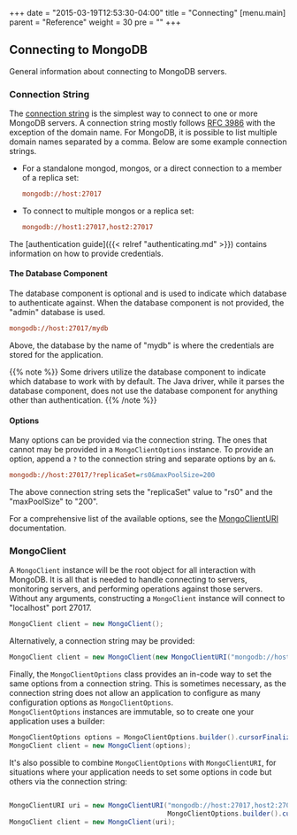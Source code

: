 +++
date = "2015-03-19T12:53:30-04:00"
title = "Connecting"
[menu.main]
  parent = "Reference"
  weight = 30
  pre = "<i class='fa'></i>"
+++

## Connecting to MongoDB

General information about connecting to MongoDB servers.

### Connection String

The [connection string](http://docs.mongodb.org/manual/reference/connection-string/) is the simplest way to connect to one or more
MongoDB servers. A connection string mostly follows [RFC 3986](http://tools.ietf.org/html/rfc3986) with the exception of the domain name.
 For MongoDB, it is possible to list multiple domain names separated by a comma. Below are some example connection strings.


- For a standalone mongod, mongos, or a direct connection to a member of a replica set:

	```ini
	mongodb://host:27017
	```

- To connect to multiple mongos or a replica set:

	```ini
	mongodb://host1:27017,host2:27017
	```

The [authentication guide]({{< relref "authenticating.md" >}}) contains information on how to provide credentials.

#### The Database Component

The database component is optional and is used to indicate which database to authenticate against. When the database component is not
provided, the "admin" database is used.

```ini
mongodb://host:27017/mydb
```

Above, the database by the name of "mydb" is where the credentials are stored for the application.

{{% note %}}
Some drivers utilize the database component to indicate which database to work with by default. The Java driver, while it parses the database component, does not use the database component for anything other than authentication.
{{% /note %}}

#### Options

Many options can be provided via the connection string. The ones that cannot may be provided in a `MongoClientOptions` instance. To
provide an option, append a `?` to the connection string and separate options by an `&`.

```ini
mongodb://host:27017/?replicaSet=rs0&maxPoolSize=200
```

The above connection string sets the "replicaSet" value to "rs0" and the "maxPoolSize" to "200".

For a comprehensive list of the available options, see the [MongoClientURI](http://api.mongodb.org/java/3.0/com/mongodb/MongoClientURI.html)
documentation.  


### MongoClient

A `MongoClient` instance will be the root object for all interaction with MongoDB. It is all that is needed to handle connecting to
servers, monitoring servers, and performing operations against those servers. Without any arguments, constructing a `MongoClient`
instance will connect to "localhost" port 27017.  

```java
MongoClient client = new MongoClient();
```

Alternatively, a connection string may be provided:

```java
MongoClient client = new MongoClient(new MongoClientURI("mongodb://host:27017,host2:27017/?replicaSet=rs0"));
```

Finally, the `MongoClientOptions` class provides an in-code way to set the same options from a connection string.  This is sometimes
necessary, as the connection string does not allow an application to configure as many configuration options as `MongoClientOptions`.  
`MongoClientOptions` instances are immutable, so to create one your application uses a builder:

```java
MongoClientOptions options = MongoClientOptions.builder().cursorFinalizerEnabled(false).build();
MongoClient client = new MongoClient(options);
```

It's also possible to combine `MongoClientOptions` with `MongoClientURI`, for situations where your application needs to set some options
in code but others via the connection string:

```java

MongoClientURI uri = new MongoClientURI("mongodb://host:27017,host2:27017/?replicaSet=rs0",
                                        MongoClientOptions.builder().cursorFinalizerEnabled(false))
MongoClient client = new MongoClient(uri);
```
